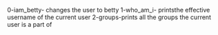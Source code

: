 0-iam_betty- changes the user to betty
1-who_am_i- printsthe effective username of the current user
2-groups-prints all the groups the current user is a part of
